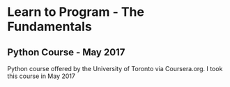 # Learn to Program - The Fundamentals
## Python Course - May 2017

Python course offered by the University of Toronto via Coursera.org. I took this course in May 2017 
